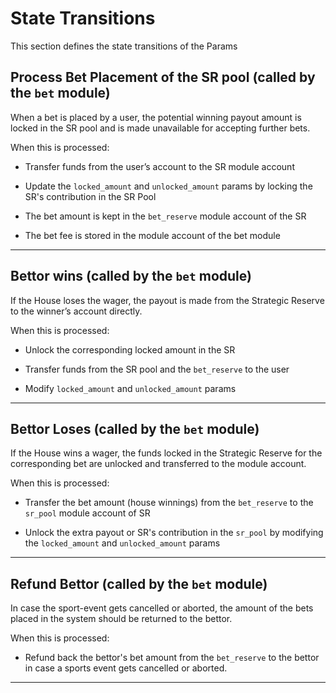 # **State Transitions**

This section defines the state transitions of the Params

## **Process Bet Placement of the SR pool (called by the `bet` module)**

When a bet is placed by a user, the potential winning payout amount is locked in the SR pool and is made unavailable for accepting further bets.

When this is processed:

- Transfer funds from the user’s account to the SR module account

- Update the `locked_amount` and `unlocked_amount` params by locking the
  SR's contribution in the SR Pool

- The bet amount is kept in the `bet_reserve` module account of the SR

- The bet fee is stored in the module account of the bet module

---

## **Bettor wins (called by the `bet` module)**

If the House loses the wager, the payout is made from the Strategic Reserve to the winner’s account directly.

When this  is processed:

- Unlock the corresponding locked amount in the SR

- Transfer funds from the SR pool and the `bet_reserve` to the user

- Modify `locked_amount` and `unlocked_amount` params

---

## **Bettor Loses (called by the `bet` module)**

If the House wins a wager, the funds locked in the Strategic Reserve for the corresponding bet are unlocked and transferred to the module account.

When this  is processed:

- Transfer the bet amount (house winnings) from the `bet_reserve` to the `sr_pool`
  module account of SR

- Unlock the extra payout or SR's contribution in the `sr_pool` by modifying
  the `locked_amount` and `unlocked_amount` params

---

## **Refund Bettor (called by the `bet` module)**

In case the sport-event gets cancelled or aborted, the amount of the bets placed in the system should be returned to the bettor.

When this is processed:

- Refund back the bettor's bet amount from the `bet_reserve` to the bettor in case a sports event gets cancelled or aborted.

---
